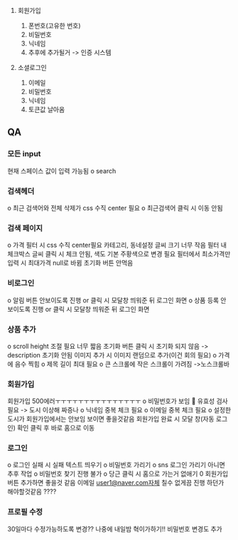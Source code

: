 1. 회원가입

   1. 폰번호(고유한 번호)
   2. 비밀번호
   3. 닉네임
   4. 추후에 추가될거 -> 인증 시스템

2. 소셜로그인
   1. 이메일
   2. 비밀번호
   3. 닉네임
   4. 토큰값 날아옴

## QA

### 모든 input

현재 스페이스 값이 입력 가능됨
o search

### 검색헤더

o 최근 검색어와 전체 삭제가 css 수직 center 필요
o 최근검색어 클릭 시 이동 안됨

### 검색 페이지

o 가격 필터 시 css 수직 center필요
카테고리, 동네설정 글씨 크기 너무 작음
필터 내 체크박스 글씨 클릭 시 체크 안됨, 색도 기본 주황색으로 변경 필요
필터에서 최소가격만 입력 시 최대가격 null로 바뀜
초기화 버튼 안먹음

### 비로그인

o 알림 버튼 안보이도록 진행 or 클릭 시 모달창 띄워준 뒤 로그인 화면
o 상품 등록 안보이도록 진행 or 클릭 시 모달창 띄워준 뒤 로그인 화면

### 상품 추가

o scroll height 조절 필요 너무 짧음
초기화 버튼 클릭 시 초기화 되지 않음 -> description 초기화 안됨
이미지 추가 시 이미지 랜덤으로 추가(이건 회의 필요)
o 가격에 음수 찍힘
o 제목 길이 최대 필요
o 큰 스크롤에 작은 스크롤이 가려짐 ->노스크롤바

### 회원가입

회원가입 500에러ㅜㅜㅜㅜㅜㅜㅜㅜㅜㅜㅜㅜㅜㅜㅜ
o 비밀번호가 보임
🔺 유효성 검사 필요 -> 도시 이상해 짜증나
o 닉네임 중복 체크 필요
o 이메일 중복 체크 필요
o 설정한 도시가 회원가입에서는 안보임 보이면 좋을것같음
회원가입 완료 시 모달 창(자동 로그인) 확인 클릭 후 바로 홈으로 이동

### 로그인

o 로그인 실패 시 실패 텍스트 띄우기
o 비밀번호 가리기
o sns 로그인 가리기 아니면 추후 작업
o 비밀번호 찾기 진행 불가
o 당근 클릭 시 홈으로 가는거 없애기
0 회원가입 버튼 추가하면 좋을것 같음
이메일 user1@naver.com자체 칠수 없게끔 진행 하던가 해야할것같음 ????

### 프로필 수정

30일마다 수정가능하도록 변경?? 나중에 내일밤 혁이가하기!!
비밀번호 변경도 추가
